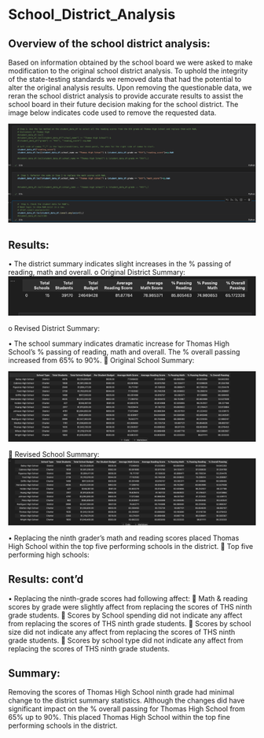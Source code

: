 # School_District_Analysis

## Overview of the school district analysis:

Based on information obtained by the school board we were asked to make modification to the original school district analysis.  To uphold the integrity of the state-testing standards we removed data that had the potential to alter the original analysis results.  Upon removing the questionable data, we reran the school district analysis to provide accurate results to assist the school board in their future decision making for the school district.  The image below indicates code used to remove the requested data.

![Image](https://github.com/bradrobe/School_District_Analysis/blob/main/PyCityShool_pics/school_analysis_code.png)
 
## Results:
•	The district summary indicates slight increases in the % passing of reading, math and overall.
o	Original District Summary:
![image](https://github.com/bradrobe/School_District_Analysis/blob/main/PyCityShool_pics/Original%20District%20Summary.png)
 
o	Revised District Summary:
 

•	The school summary indicates dramatic increase for Thomas High School’s % passing of reading, math and overall.  The % overall passing increased from 65% to 90%.
	Original School Summary:

 ![image](https://github.com/bradrobe/School_District_Analysis/blob/main/PyCityShool_pics/Original%20School%20Summary.png)
 
	Revised School Summary:
 ![image](https://github.com/bradrobe/School_District_Analysis/blob/main/PyCityShool_pics/Revised%20School%20Summary.png)

•	Replacing the ninth grader’s math and reading scores placed Thomas High School within the top five performing schools in the district.
	Top five performing high schools:
 
## Results: cont’d

•	Replacing the ninth-grade scores had following affect:
	Math & reading scores by grade were slightly affect from replacing the scores of THS ninth grade students. 
	Scores by School spending did not indicate any affect from replacing the scores of THS ninth grade students.
	Scores by school size did not indicate any affect from replacing the scores of THS ninth grade students.
	Scores by school type did not indicate any affect from replacing the scores of THS ninth grade students.
## Summary: 
Removing the scores of Thomas High School ninth grade had minimal change to the district summary statistics.  Although the changes did have significant impact on the % overall passing for Thomas High School from 65% up to 90%.  This placed Thomas High School within the top fine performing schools in the district.


